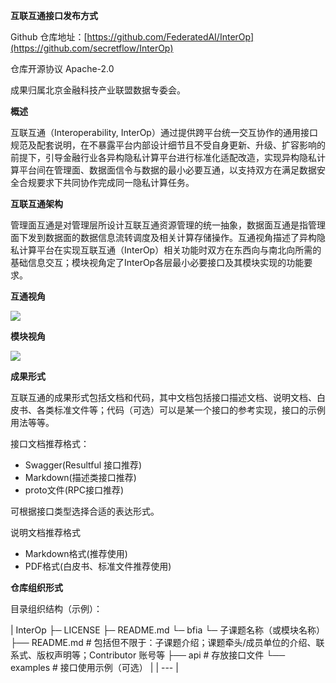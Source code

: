 **互联互通接口发布方式**

Github 仓库地址：[https://github.com/FederatedAI/InterOp](https://github.com/secretflow/InterOp)

仓库开源协议 Apache-2.0

成果归属北京金融科技产业联盟数据专委会。

**概述**

互联互通（Interoperability, InterOp）通过提供跨平台统一交互协作的通用接口规范及配套说明，在不暴露平台内部设计细节且不受自身更新、升级、扩容影响的前提下，引导金融行业各异构隐私计算平台进行标准化适配改造，实现异构隐私计算平台间在管理面、数据面信令与数据的最小必要互通，以支持双方在满足数据安全合规要求下共同协作完成同一隐私计算任务。

**互联互通架构**

管理面互通是对管理层所设计互联互通资源管理的统一抽象，数据面互通是指管理面下发到数据面的数据信息流转调度及相关计算存储操作。互通视角描述了异构隐私计算平台在实现互联互通（InterOp）相关功能时双方在东西向与南北向所需的基础信息交互；模块视角定了InterOp各层最小必要接口及其模块实现的功能要求。

**互通视角**

![](RackMultipart20230414-1-zoi350_html_8356040aed169cb4.png)

**模块视角**

![](RackMultipart20230414-1-zoi350_html_6dd84f92d7a35b57.png)

**成果形式**

互联互通的成果形式包括文档和代码，其中文档包括接口描述文档、说明文档、白皮书、各类标准文件等；代码（可选）可以是某一个接口的参考实现，接口的示例用法等等。

接口文档推荐格式：

- Swagger(Resultful 接口推荐)
- Markdown(描述类接口推荐)
- proto文件(RPC接口推荐)

可根据接口类型选择合适的表达形式。

说明文档推荐格式

- Markdown格式(推荐使用)
- PDF格式(白皮书、标准文件推荐使用)

**仓库组织形式**

目录组织结构（示例）：

| InterOp 
├─ LICENSE 
├─ README.md 
└─ bfia 
└─ 子课题名称（或模块名称） 
├── README.md # 包括但不限于：子课题介绍；课题牵头/成员单位的介绍、联系式、版权声明等；Contributor 账号等
 ├── api # 存放接口文件 └── examples # 接口使用示例（可选） |
| --- |